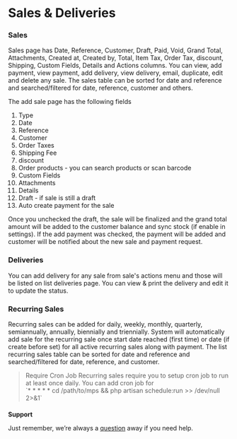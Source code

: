 # Sales & Deliveries



### Sales

Sales page has Date, Reference, Customer, Draft, Paid, Void, Grand Total, Attachments, Created at, Created by, Total, Item Tax, Order Tax, discount, Shipping, Custom Fields, Details and Actions columns. You can view, add payment, view payment, add delivery, view delivery, email, duplicate, edit and delete any sale. The sales table can be sorted for date and reference and searched/filtered for date, reference, customer and others.

The add sale page has the following fields

1.  Type
2.  Date
3.  Reference
4.  Customer
5.  Order Taxes
6.  Shipping Fee
7.  discount
8.  Order products - you can search products or scan barcode
9.  Custom Fields
10. Attachments
11. Details
12. Draft - if sale is still a draft
13. Auto create payment for the sale

Once you unchecked the draft, the sale will be finalized and the grand total amount will be added to the customer balance and sync stock (if enable in settings). If the add payment was checked, the payment will be added and customer will be notified about the new sale and payment request.

### Deliveries

You can add delivery for any sale from sale's actions menu and those will be listed on list deliveries page. You can view & print the delivery and edit it to update the status.

### Recurring Sales

Recurring sales can be added for daily, weekly, monthly, quarterly, semiannually, annually, biennially and triennially. System will automatically add sale for the recurring sale once start date reached (first time) or date (if create before set) for all active recurring sales along with payment. The list recurring sales table can be sorted for date and reference and searched/filtered for date, reference, and customer.

<blockquote class="quote warning"> Require Cron Job
Recurring sales require you to setup cron job to run at least once daily. You can add cron job for <br />`* * * * * cd /path/to/mps && php artisan schedule:run >> /dev/null 2>&1`
</blockquote>

####

**Support**

Just remember, we’re always a [question](https://tecdiary.net/support/modern-point-of-sale-solution/ask_question) away if you need help.
